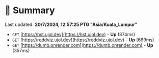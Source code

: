 # 📖 Summary
Last updated: **20/7/2024, 12:57:25 PTG "Asia/Kuala_Lumpur"**

- `GET` [https://hst.ujol.dev](https://hst.ujol.dev) - **Up** (874ms)
- `GET` [https://reddviz.ujol.dev](https://reddviz.ujol.dev) - **Up** (669ms)
- `GET` [https://dumb.onrender.com](https://dumb.onrender.com) - **Up** (357ms)
